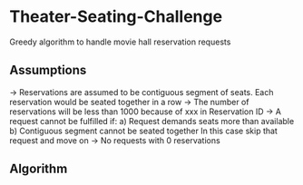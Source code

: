 # Theater-Seating-Challenge
Greedy algorithm to handle movie hall reservation requests


## Assumptions
-> Reservations are assumed to be contiguous segment of seats. Each reservation would be seated together in a row
-> The number of reservations will be less than 1000 because of xxx in Reservation ID
-> A request cannot be fulfilled if: a) Request demands seats more than available
                                     b) Contiguous segment cannot be seated together
   In this case skip that request and move on
-> No requests with 0 reservations

## Algorithm

